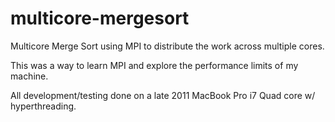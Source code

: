 multicore-mergesort
===================

Multicore Merge Sort using MPI to distribute the work across multiple cores.

This was a way to learn MPI and explore the performance limits of my machine.

All development/testing done on a late 2011 MacBook Pro i7 Quad core w/
hyperthreading.

